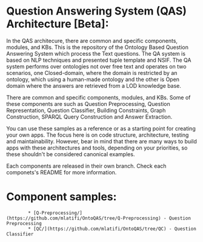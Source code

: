 # Question Answering System (QAS) Architecture [Beta]:

In the QAS architecure, there are common and specific components, modules, and KBs.
This is the repository of the Ontology Based Question Answering System which process the Text questions. The QA system is based on NLP techniques and presented tuple template and NSIF. The QA system performs over ontologies not over free text and operates on two scenarios, one Closed-domain, where the domain is restricted by an ontology, which using a human-made ontology and the other is Open domain where the answers are retrieved from a LOD knowledge base.

There are common and specific components, modules, and KBs. 
Some of these components are  such as  Question Preprocessing, Question Representation, Question Classifier, Building Constraints, Graph Construction, SPARQL Query Construction and Answer Extraction.

You can use these samples as a reference or as a starting point for creating your own apps. The focus here is on code structure, architecture, testing and maintainability. However, bear in mind that there are many ways to build apps with these architectures and tools, depending on your priorities, so these shouldn't be considered canonical examples.

Each components are released in their own branch. Check each componets's README for more information.
# Component samples:
            * [Q-Preprocessing/](https://github.com/mlatifi/OntoQAS/tree/Q-Preprocessing) - Question Preprocessing
            * [QC/](https://github.com/mlatifi/OntoQAS/tree/QC) - Question Classifier
